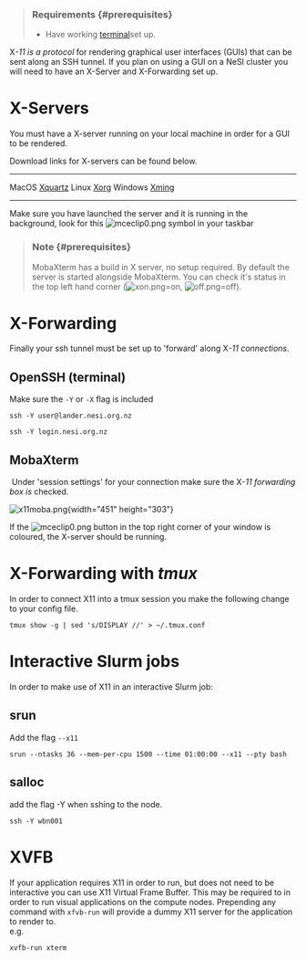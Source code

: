 > ### Requirements {#prerequisites}
>
> -   Have working
>     [terminal](https://support.nesi.org.nz/hc/en-gb/sections/360000189696)set
>     up.

X<dfn class="dictionary-of-numbers">-11 is a protocol </dfn>for
rendering graphical user interfaces (GUIs) that can be sent along an SSH
tunnel. If you plan on using a GUI on a NeSI cluster you will need to
have an X-Server and X-Forwarding set up.

# X-Servers

You must have a X-server running on your local machine in order for a
GUI to be rendered.

Download links for X-servers can be found below.

  --------- ---------------------------------------------------
  MacOS     [Xquartz](https://www.xquartz.org/)
  Linux     [Xorg](https://www.x.org/wiki/Releases/Download/)
  Windows   [Xming](https://sourceforge.net/projects/xming/)
  --------- ---------------------------------------------------

Make sure you have launched the server and it is running in the
background, look for
this ![mceclip0.png](https://support.nesi.org.nz/hc/article_attachments/360002963236/mceclip0.png) symbol
in your taskbar 

> ### Note {#prerequisites}
>
> MobaXterm has a build in X server, no setup required. By default the
> server is started alongside MobaXterm. You can check it\'s status in
> the top left hand corner
> (![xon.png](https://support.nesi.org.nz/hc/article_attachments/360002939175/xon.png)=on, ![off.png](https://support.nesi.org.nz/hc/article_attachments/360002939155/off.png)=off). 

# X-Forwarding

Finally your ssh tunnel must be set up to \'forward\' along
X<dfn class="dictionary-of-numbers">-11 connections</dfn>. 

## OpenSSH (terminal)

Make sure the `-Y` or `-X` flag is included

    ssh -Y user@lander.nesi.org.nz

    ssh -Y login.nesi.org.nz

## MobaXterm

 Under \'session settings\' for your connection make sure the
X<dfn class="dictionary-of-numbers">-11 forwarding box is </dfn>checked.

![x11moba.png](https://support.nesi.org.nz/hc/article_attachments/360002871175/x11moba.png){width="451"
height="303"}

If the
![mceclip0.png](https://support.nesi.org.nz/hc/article_attachments/360005129276/mceclip0.png)
button in the top right corner of your window is coloured, the X-server
should be running.

# X-Forwarding with *tmux*

In order to connect X11 into a tmux session you make the following
change to your config file.

    tmux show -g | sed 's/DISPLAY //' > ~/.tmux.conf

# Interactive Slurm jobs

In order to make use of X11 in an interactive Slurm job:

## srun

Add the flag `--x11`

    srun --ntasks 36 --mem-per-cpu 1500 --time 01:00:00 --x11 --pty bash

## salloc

add the flag -Y when sshing to the node.

    ssh -Y wbn001

# XVFB

If your application requires X11 in order to run, but does not need to
be interactive you can use X11 Virtual Frame Buffer. This may be
required to in order to run visual applications on the compute nodes.
Prepending any command with `xfvb-run` will provide a dummy X11 server
for the application to render to.\
e.g.

    xvfb-run xterm

